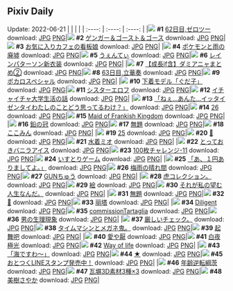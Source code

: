 ## Pixiv Daily
Update: 2022-06-21
|      |      |      |
| :----: | :----: | :----: |
|![](https://pixiv.microyu.workers.dev/c/240x480/img-master/img/2022/06/19/00/00/13/99142922_p0_master1200.jpg) **#1** [62日目,ゼロツー](https://www.pixiv.net/artworks/99142922) download: [JPG](https://pixiv.microyu.workers.dev/img-original/img/2022/06/19/00/00/13/99142922_p0.jpg) [PNG](https://pixiv.microyu.workers.dev/img-original/img/2022/06/19/00/00/13/99142922_p0.png)|![](https://pixiv.microyu.workers.dev/c/240x480/img-master/img/2022/06/19/00/00/10/99142893_p0_master1200.jpg) **#2** [ゲンガー＆ゴースト＆ゴース](https://www.pixiv.net/artworks/99142893) download: [JPG](https://pixiv.microyu.workers.dev/img-original/img/2022/06/19/00/00/10/99142893_p0.jpg) [PNG](https://pixiv.microyu.workers.dev/img-original/img/2022/06/19/00/00/10/99142893_p0.png)|![](https://pixiv.microyu.workers.dev/c/240x480/img-master/img/2022/06/19/00/00/07/99142863_p0_master1200.jpg) **#3** [お気に入りカフェの看板娘](https://www.pixiv.net/artworks/99142863) download: [JPG](https://pixiv.microyu.workers.dev/img-original/img/2022/06/19/00/00/07/99142863_p0.jpg) [PNG](https://pixiv.microyu.workers.dev/img-original/img/2022/06/19/00/00/07/99142863_p0.png)|
|![](https://pixiv.microyu.workers.dev/c/240x480/img-master/img/2022/06/19/00/00/39/99143029_p0_master1200.jpg) **#4** [ポケモンと雨の廃墟](https://www.pixiv.net/artworks/99143029) download: [JPG](https://pixiv.microyu.workers.dev/img-original/img/2022/06/19/00/00/39/99143029_p0.jpg) [PNG](https://pixiv.microyu.workers.dev/img-original/img/2022/06/19/00/00/39/99143029_p0.png)|![](https://pixiv.microyu.workers.dev/c/240x480/img-master/img/2022/06/20/00/11/53/99170653_p0_master1200.jpg) **#5** [うぇんてぃ](https://www.pixiv.net/artworks/99170653) download: [JPG](https://pixiv.microyu.workers.dev/img-original/img/2022/06/20/00/11/53/99170653_p0.jpg) [PNG](https://pixiv.microyu.workers.dev/img-original/img/2022/06/20/00/11/53/99170653_p0.png)|![](https://pixiv.microyu.workers.dev/c/240x480/img-master/img/2022/06/20/00/00/06/99170587_p0_master1200.jpg) **#6** [レインパターソン新衣装](https://www.pixiv.net/artworks/99170587) download: [JPG](https://pixiv.microyu.workers.dev/img-original/img/2022/06/20/00/00/06/99170587_p0.jpg) [PNG](https://pixiv.microyu.workers.dev/img-original/img/2022/06/20/00/00/06/99170587_p0.png)|
|![](https://pixiv.microyu.workers.dev/c/240x480/img-master/img/2022/06/20/00/12/48/99171215_p0_master1200.jpg) **#7** [【成長if含】ダミアニャまとめ②](https://www.pixiv.net/artworks/99171215) download: [JPG](https://pixiv.microyu.workers.dev/img-original/img/2022/06/20/00/12/48/99171215_p0.jpg) [PNG](https://pixiv.microyu.workers.dev/img-original/img/2022/06/20/00/12/48/99171215_p0.png)|![](https://pixiv.microyu.workers.dev/c/240x480/img-master/img/2022/06/20/00/00/10/99170622_p0_master1200.jpg) **#8** [63日目,立華奏](https://www.pixiv.net/artworks/99170622) download: [JPG](https://pixiv.microyu.workers.dev/img-original/img/2022/06/20/00/00/10/99170622_p0.jpg) [PNG](https://pixiv.microyu.workers.dev/img-original/img/2022/06/20/00/00/10/99170622_p0.png)|![](https://pixiv.microyu.workers.dev/c/240x480/img-master/img/2022/06/19/12/02/53/99153018_p0_master1200.jpg) **#9** [ボカロスペシャル](https://www.pixiv.net/artworks/99153018) download: [JPG](https://pixiv.microyu.workers.dev/img-original/img/2022/06/19/12/02/53/99153018_p0.jpg) [PNG](https://pixiv.microyu.workers.dev/img-original/img/2022/06/19/12/02/53/99153018_p0.png)|
|![](https://pixiv.microyu.workers.dev/c/240x480/img-master/img/2022/06/19/00/08/37/99143403_p0_master1200.jpg) **#10** [下着モデル「ぐだ子」](https://www.pixiv.net/artworks/99143403) download: [JPG](https://pixiv.microyu.workers.dev/img-original/img/2022/06/19/00/08/37/99143403_p0.jpg) [PNG](https://pixiv.microyu.workers.dev/img-original/img/2022/06/19/00/08/37/99143403_p0.png)|![](https://pixiv.microyu.workers.dev/c/240x480/img-master/img/2022/06/19/00/00/56/99143068_p0_master1200.jpg) **#11** [シスターエロフ](https://www.pixiv.net/artworks/99143068) download: [JPG](https://pixiv.microyu.workers.dev/img-original/img/2022/06/19/00/00/56/99143068_p0.jpg) [PNG](https://pixiv.microyu.workers.dev/img-original/img/2022/06/19/00/00/56/99143068_p0.png)|![](https://pixiv.microyu.workers.dev/c/240x480/img-master/img/2022/06/20/18/04/13/99183801_p0_master1200.jpg) **#12** [イチャイチャ大学生活の話](https://www.pixiv.net/artworks/99183801) download: [JPG](https://pixiv.microyu.workers.dev/img-original/img/2022/06/20/18/04/13/99183801_p0.jpg) [PNG](https://pixiv.microyu.workers.dev/img-original/img/2022/06/20/18/04/13/99183801_p0.png)|
|![](https://pixiv.microyu.workers.dev/c/240x480/img-master/img/2022/06/20/08/04/15/99177081_p0_master1200.jpg) **#13** [「ねぇ…あんた…イッタイゼンタイわたしのことどう思ってるわけ？」](https://www.pixiv.net/artworks/99177081) download: [JPG](https://pixiv.microyu.workers.dev/img-original/img/2022/06/20/08/04/15/99177081_p0.jpg) [PNG](https://pixiv.microyu.workers.dev/img-original/img/2022/06/20/08/04/15/99177081_p0.png)|![](https://pixiv.microyu.workers.dev/c/240x480/img-master/img/2022/06/20/00/08/52/99171091_p0_master1200.jpg) **#14** [26](https://www.pixiv.net/artworks/99171091) download: [JPG](https://pixiv.microyu.workers.dev/img-original/img/2022/06/20/00/08/52/99171091_p0.jpg) [PNG](https://pixiv.microyu.workers.dev/img-original/img/2022/06/20/00/08/52/99171091_p0.png)|![](https://pixiv.microyu.workers.dev/c/240x480/img-master/img/2022/06/20/01/51/04/99173569_p0_master1200.jpg) **#15** [Maid of Frankish Kingdom](https://www.pixiv.net/artworks/99173569) download: [JPG](https://pixiv.microyu.workers.dev/img-original/img/2022/06/20/01/51/04/99173569_p0.jpg) [PNG](https://pixiv.microyu.workers.dev/img-original/img/2022/06/20/01/51/04/99173569_p0.png)|
|![](https://pixiv.microyu.workers.dev/c/240x480/img-master/img/2022/06/19/18/43/59/99161141_p0_master1200.jpg) **#16** [鉛の冠](https://www.pixiv.net/artworks/99161141) download: [JPG](https://pixiv.microyu.workers.dev/img-original/img/2022/06/19/18/43/59/99161141_p0.jpg) [PNG](https://pixiv.microyu.workers.dev/img-original/img/2022/06/19/18/43/59/99161141_p0.png)|![](https://pixiv.microyu.workers.dev/c/240x480/img-master/img/2022/06/19/16/35/48/99158235_p0_master1200.jpg) **#17** [無題](https://www.pixiv.net/artworks/99158235) download: [JPG](https://pixiv.microyu.workers.dev/img-original/img/2022/06/19/16/35/48/99158235_p0.jpg) [PNG](https://pixiv.microyu.workers.dev/img-original/img/2022/06/19/16/35/48/99158235_p0.png)|![](https://pixiv.microyu.workers.dev/c/240x480/img-master/img/2022/06/19/21/18/13/99165311_p0_master1200.jpg) **#18** [ここみん](https://www.pixiv.net/artworks/99165311) download: [JPG](https://pixiv.microyu.workers.dev/img-original/img/2022/06/19/21/18/13/99165311_p0.jpg) [PNG](https://pixiv.microyu.workers.dev/img-original/img/2022/06/19/21/18/13/99165311_p0.png)|
|![](https://pixiv.microyu.workers.dev/c/240x480/img-master/img/2022/06/19/00/09/00/99143420_p0_master1200.jpg) **#19** [25](https://www.pixiv.net/artworks/99143420) download: [JPG](https://pixiv.microyu.workers.dev/img-original/img/2022/06/19/00/09/00/99143420_p0.jpg) [PNG](https://pixiv.microyu.workers.dev/img-original/img/2022/06/19/00/09/00/99143420_p0.png)|![](https://pixiv.microyu.workers.dev/c/240x480/img-master/img/2022/06/19/00/00/10/99142887_p0_master1200.jpg) **#20** [🎀](https://www.pixiv.net/artworks/99142887) download: [JPG](https://pixiv.microyu.workers.dev/img-original/img/2022/06/19/00/00/10/99142887_p0.jpg) [PNG](https://pixiv.microyu.workers.dev/img-original/img/2022/06/19/00/00/10/99142887_p0.png)|![](https://pixiv.microyu.workers.dev/c/240x480/img-master/img/2022/06/19/00/00/10/99142885_p0_master1200.jpg) **#21** [水着ミオ](https://www.pixiv.net/artworks/99142885) download: [JPG](https://pixiv.microyu.workers.dev/img-original/img/2022/06/19/00/00/10/99142885_p0.jpg) [PNG](https://pixiv.microyu.workers.dev/img-original/img/2022/06/19/00/00/10/99142885_p0.png)|
|![](https://pixiv.microyu.workers.dev/c/240x480/img-master/img/2022/06/19/20/30/01/99163879_p0_master1200.jpg) **#22** [とっておきバニラアイス](https://www.pixiv.net/artworks/99163879) download: [JPG](https://pixiv.microyu.workers.dev/img-original/img/2022/06/19/20/30/01/99163879_p0.jpg) [PNG](https://pixiv.microyu.workers.dev/img-original/img/2022/06/19/20/30/01/99163879_p0.png)|![](https://pixiv.microyu.workers.dev/c/240x480/img-master/img/2022/06/19/20/53/09/99164534_p0_master1200.jpg) **#23** [100枚チャレンジ-11](https://www.pixiv.net/artworks/99164534) download: [JPG](https://pixiv.microyu.workers.dev/img-original/img/2022/06/19/20/53/09/99164534_p0.jpg) [PNG](https://pixiv.microyu.workers.dev/img-original/img/2022/06/19/20/53/09/99164534_p0.png)|![](https://pixiv.microyu.workers.dev/c/240x480/img-master/img/2022/06/19/22/39/06/99167889_p0_master1200.jpg) **#24** [いすとりゲーム](https://www.pixiv.net/artworks/99167889) download: [JPG](https://pixiv.microyu.workers.dev/img-original/img/2022/06/19/22/39/06/99167889_p0.jpg) [PNG](https://pixiv.microyu.workers.dev/img-original/img/2022/06/19/22/39/06/99167889_p0.png)|
|![](https://pixiv.microyu.workers.dev/c/240x480/img-master/img/2022/06/19/06/28/44/99148820_p0_master1200.jpg) **#25** [「あ、１円ありましてよ。」](https://www.pixiv.net/artworks/99148820) download: [JPG](https://pixiv.microyu.workers.dev/img-original/img/2022/06/19/06/28/44/99148820_p0.jpg) [PNG](https://pixiv.microyu.workers.dev/img-original/img/2022/06/19/06/28/44/99148820_p0.png)|![](https://pixiv.microyu.workers.dev/c/240x480/img-master/img/2022/06/20/20/30/01/99186719_p0_master1200.jpg) **#26** [梅雨の晴れ間](https://www.pixiv.net/artworks/99186719) download: [JPG](https://pixiv.microyu.workers.dev/img-original/img/2022/06/20/20/30/01/99186719_p0.jpg) [PNG](https://pixiv.microyu.workers.dev/img-original/img/2022/06/20/20/30/01/99186719_p0.png)|![](https://pixiv.microyu.workers.dev/c/240x480/img-master/img/2022/06/19/14/12/44/99155344_p0_master1200.jpg) **#27** [GUNちゅう](https://www.pixiv.net/artworks/99155344) download: [JPG](https://pixiv.microyu.workers.dev/img-original/img/2022/06/19/14/12/44/99155344_p0.jpg) [PNG](https://pixiv.microyu.workers.dev/img-original/img/2022/06/19/14/12/44/99155344_p0.png)|
|![](https://pixiv.microyu.workers.dev/c/240x480/img-master/img/2022/06/20/00/17/58/99171353_p0_master1200.jpg) **#28** [虎コレクション。](https://www.pixiv.net/artworks/99171353) download: [JPG](https://pixiv.microyu.workers.dev/img-original/img/2022/06/20/00/17/58/99171353_p0.jpg) [PNG](https://pixiv.microyu.workers.dev/img-original/img/2022/06/20/00/17/58/99171353_p0.png)|![](https://pixiv.microyu.workers.dev/c/240x480/img-master/img/2022/06/19/23/18/56/99169160_p0_master1200.jpg) **#29** [絵](https://www.pixiv.net/artworks/99169160) download: [JPG](https://pixiv.microyu.workers.dev/img-original/img/2022/06/19/23/18/56/99169160_p0.jpg) [PNG](https://pixiv.microyu.workers.dev/img-original/img/2022/06/19/23/18/56/99169160_p0.png)|![](https://pixiv.microyu.workers.dev/c/240x480/img-master/img/2022/06/20/13/27/23/99180392_p0_master1200.jpg) **#30** [それが私の望む人生なんだ。](https://www.pixiv.net/artworks/99180392) download: [JPG](https://pixiv.microyu.workers.dev/img-original/img/2022/06/20/13/27/23/99180392_p0.jpg) [PNG](https://pixiv.microyu.workers.dev/img-original/img/2022/06/20/13/27/23/99180392_p0.png)|
|![](https://pixiv.microyu.workers.dev/c/240x480/img-master/img/2022/06/19/23/13/42/99168984_p0_master1200.jpg) **#31** [無題](https://www.pixiv.net/artworks/99168984) download: [JPG](https://pixiv.microyu.workers.dev/img-original/img/2022/06/19/23/13/42/99168984_p0.jpg) [PNG](https://pixiv.microyu.workers.dev/img-original/img/2022/06/19/23/13/42/99168984_p0.png)|![](https://pixiv.microyu.workers.dev/c/240x480/img-master/img/2022/06/20/00/00/09/99170617_p0_master1200.jpg) **#32** [🖤](https://www.pixiv.net/artworks/99170617) download: [JPG](https://pixiv.microyu.workers.dev/img-original/img/2022/06/20/00/00/09/99170617_p0.jpg) [PNG](https://pixiv.microyu.workers.dev/img-original/img/2022/06/20/00/00/09/99170617_p0.png)|![](https://pixiv.microyu.workers.dev/c/240x480/img-master/img/2022/06/19/18/35/26/99160951_p0_master1200.jpg) **#33** [丽塔](https://www.pixiv.net/artworks/99160951) download: [JPG](https://pixiv.microyu.workers.dev/img-original/img/2022/06/19/18/35/26/99160951_p0.jpg) [PNG](https://pixiv.microyu.workers.dev/img-original/img/2022/06/19/18/35/26/99160951_p0.png)|
|![](https://pixiv.microyu.workers.dev/c/240x480/img-master/img/2022/06/19/00/14/27/99143607_p0_master1200.jpg) **#34** [Diligent](https://www.pixiv.net/artworks/99143607) download: [JPG](https://pixiv.microyu.workers.dev/img-original/img/2022/06/19/00/14/27/99143607_p0.jpg) [PNG](https://pixiv.microyu.workers.dev/img-original/img/2022/06/19/00/14/27/99143607_p0.png)|![](https://pixiv.microyu.workers.dev/c/240x480/img-master/img/2022/06/20/01/47/41/99173499_p0_master1200.jpg) **#35** [commissionTartaglia](https://www.pixiv.net/artworks/99173499) download: [JPG](https://pixiv.microyu.workers.dev/img-original/img/2022/06/20/01/47/41/99173499_p0.jpg) [PNG](https://pixiv.microyu.workers.dev/img-original/img/2022/06/20/01/47/41/99173499_p0.png)|![](https://pixiv.microyu.workers.dev/c/240x480/img-master/img/2022/06/19/00/18/36/99143735_p0_master1200.jpg) **#36** [男の生理現象](https://www.pixiv.net/artworks/99143735) download: [JPG](https://pixiv.microyu.workers.dev/img-original/img/2022/06/19/00/18/36/99143735_p0.jpg) [PNG](https://pixiv.microyu.workers.dev/img-original/img/2022/06/19/00/18/36/99143735_p0.png)|
|![](https://pixiv.microyu.workers.dev/c/240x480/img-master/img/2022/06/20/03/56/31/99175082_p0_master1200.jpg) **#37** [厳しいチェック。](https://www.pixiv.net/artworks/99175082) download: [JPG](https://pixiv.microyu.workers.dev/img-original/img/2022/06/20/03/56/31/99175082_p0.jpg) [PNG](https://pixiv.microyu.workers.dev/img-original/img/2022/06/20/03/56/31/99175082_p0.png)|![](https://pixiv.microyu.workers.dev/c/240x480/img-master/img/2022/06/20/14/17/49/99180909_p0_master1200.jpg) **#38** [タイムマシンとメガネ鬼。](https://www.pixiv.net/artworks/99180909) download: [JPG](https://pixiv.microyu.workers.dev/img-original/img/2022/06/20/14/17/49/99180909_p0.jpg) [PNG](https://pixiv.microyu.workers.dev/img-original/img/2022/06/20/14/17/49/99180909_p0.png)|![](https://pixiv.microyu.workers.dev/c/240x480/img-master/img/2022/06/19/02/09/42/99146341_p0_master1200.jpg) **#39** [起舞吧](https://www.pixiv.net/artworks/99146341) download: [JPG](https://pixiv.microyu.workers.dev/img-original/img/2022/06/19/02/09/42/99146341_p0.jpg) [PNG](https://pixiv.microyu.workers.dev/img-original/img/2022/06/19/02/09/42/99146341_p0.png)|
|![](https://pixiv.microyu.workers.dev/c/240x480/img-master/img/2022/06/19/00/00/12/99142908_p0_master1200.jpg) **#40** [愛や厭](https://www.pixiv.net/artworks/99142908) download: [JPG](https://pixiv.microyu.workers.dev/img-original/img/2022/06/19/00/00/12/99142908_p0.jpg) [PNG](https://pixiv.microyu.workers.dev/img-original/img/2022/06/19/00/00/12/99142908_p0.png)|![](https://pixiv.microyu.workers.dev/c/240x480/img-master/img/2022/06/19/00/30/18/99142840_p0_master1200.jpg) **#41** [白夜極光](https://www.pixiv.net/artworks/99142840) download: [JPG](https://pixiv.microyu.workers.dev/img-original/img/2022/06/19/00/30/18/99142840_p0.jpg) [PNG](https://pixiv.microyu.workers.dev/img-original/img/2022/06/19/00/30/18/99142840_p0.png)|![](https://pixiv.microyu.workers.dev/c/240x480/img-master/img/2022/06/20/00/00/02/99170553_p0_master1200.jpg) **#42** [Way of life](https://www.pixiv.net/artworks/99170553) download: [JPG](https://pixiv.microyu.workers.dev/img-original/img/2022/06/20/00/00/02/99170553_p0.jpg) [PNG](https://pixiv.microyu.workers.dev/img-original/img/2022/06/20/00/00/02/99170553_p0.png)|
|![](https://pixiv.microyu.workers.dev/c/240x480/img-master/img/2022/06/19/00/00/07/99142871_p0_master1200.jpg) **#43** [「海ですわ～」](https://www.pixiv.net/artworks/99142871) download: [JPG](https://pixiv.microyu.workers.dev/img-original/img/2022/06/19/00/00/07/99142871_p0.jpg) [PNG](https://pixiv.microyu.workers.dev/img-original/img/2022/06/19/00/00/07/99142871_p0.png)|![](https://pixiv.microyu.workers.dev/c/240x480/img-master/img/2022/06/19/08/54/46/99150110_p0_master1200.jpg) **#44** [★](https://www.pixiv.net/artworks/99150110) download: [JPG](https://pixiv.microyu.workers.dev/img-original/img/2022/06/19/08/54/46/99150110_p0.jpg) [PNG](https://pixiv.microyu.workers.dev/img-original/img/2022/06/19/08/54/46/99150110_p0.png)|![](https://pixiv.microyu.workers.dev/c/240x480/img-master/img/2022/06/20/12/00/02/99179338_p0_master1200.jpg) **#45** [おとつくLINEスタンプ発売中！](https://www.pixiv.net/artworks/99179338) download: [JPG](https://pixiv.microyu.workers.dev/img-original/img/2022/06/20/12/00/02/99179338_p0.jpg) [PNG](https://pixiv.microyu.workers.dev/img-original/img/2022/06/20/12/00/02/99179338_p0.png)|
|![](https://pixiv.microyu.workers.dev/c/240x480/img-master/img/2022/06/19/22/47/24/99168148_p0_master1200.jpg) **#46** [年齢逆転綱茨](https://www.pixiv.net/artworks/99168148) download: [JPG](https://pixiv.microyu.workers.dev/img-original/img/2022/06/19/22/47/24/99168148_p0.jpg) [PNG](https://pixiv.microyu.workers.dev/img-original/img/2022/06/19/22/47/24/99168148_p0.png)|![](https://pixiv.microyu.workers.dev/c/240x480/img-master/img/2022/06/19/10/00/02/99150986_p0_master1200.jpg) **#47** [瓦塀3D素材3種×3](https://www.pixiv.net/artworks/99150986) download: [JPG](https://pixiv.microyu.workers.dev/img-original/img/2022/06/19/10/00/02/99150986_p0.jpg) [PNG](https://pixiv.microyu.workers.dev/img-original/img/2022/06/19/10/00/02/99150986_p0.png)|![](https://pixiv.microyu.workers.dev/c/240x480/img-master/img/2022/06/19/05/12/32/99148324_p0_master1200.jpg) **#48** [美樹さやか](https://www.pixiv.net/artworks/99148324) download: [JPG](https://pixiv.microyu.workers.dev/img-original/img/2022/06/19/05/12/32/99148324_p0.jpg) [PNG](https://pixiv.microyu.workers.dev/img-original/img/2022/06/19/05/12/32/99148324_p0.png)|
